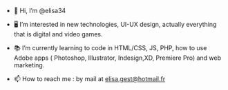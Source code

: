 - 👋 Hi, I’m @elisa34

- 🖥 I’m interested in new technologies, UI-UX design, actually everything that is digital and video games.

- 📚 I’m currently learning to code in HTML/CSS, JS, PHP, how to use Adobe apps ( Photoshop, Illustrator, Indesign,XD, Premiere Pro) and web marketing. 

- 📫 How to reach me : by mail at elisa.gest@hotmail.fr


